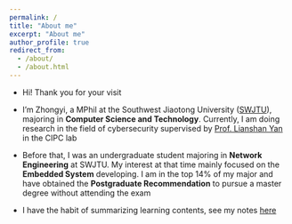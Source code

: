 ```yaml
---
permalink: /
title: "About me"
excerpt: "About me"
author_profile: true
redirect_from: 
  - /about/
  - /about.html
---
```

<!-- * To be more specific, my current research interest is in **Anomaly Detection** and **Wireless Communication Security** -->
 
* Hi! Thank you for your visit

* I’m Zhongyi, a MPhil at the Southwest Jiaotong University ([SWJTU](https://en.wikipedia.org/wiki/Southwest_Jiaotong_University)), majoring in **Computer Science and Technology**. Currently, I am doing research in the field of cybersecurity supervised by [Prof. Lianshan Yan](https://scholar.google.com/citations?hl=en&user=2ciZC4EAAAAJ) in the CIPC lab

* Before that, I was an undergraduate student majoring in **Network Engineering** at SWJTU. My interest at that time mainly focused on the **Embedded System** developing. I am in the top 14% of my major and have obtained the **Postgraduate Recommendation** to pursue a master degree without attending the exam

* I have the habit of summarizing learning contents, see my notes [here](/notes)
